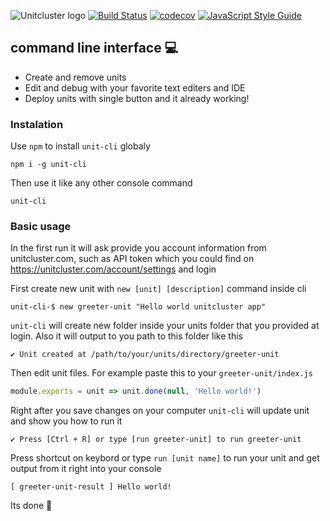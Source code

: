 ![Unitcluster logo](http://oi63.tinypic.com/219ri8i.jpg)
[![Build Status](https://travis-ci.org/Zmeu213/unit-cli.svg?branch=master)](https://travis-ci.org/Zmeu213/unit-cli)
[![codecov](https://codecov.io/gh/Zmeu213/unit-cli/branch/master/graph/badge.svg)](https://codecov.io/gh/Zmeu213/unit-cli)
[![JavaScript Style Guide](https://img.shields.io/badge/code_style-standard-brightgreen.svg)](https://standardjs.com)


## command line interface :computer: 
* Create and remove units
* Edit and debug with your favorite text editers and IDE
* Deploy units with single button and it already working!

### Instalation
Use `npm` to install `unit-cli` globaly
```
npm i -g unit-cli
```
Then use it like any other console command
```
unit-cli
```

### Basic usage

In the first run it will ask provide you account information from unitcluster.com, 
such as API token which you could find on https://unitcluster.com/account/settings and login

First create new unit with `new [unit] [description]` command inside cli
```
unit-cli-$ new greeter-unit "Hello world unitcluster app"
```
`unit-cli` will create new folder inside your units folder that you provided at login. Also it will output to you path to this folder like this
```
✔ Unit created at /path/to/your/units/directory/greeter-unit
```
Then edit unit files. For example paste this to your `greeter-unit/index.js`
```javascript
module.exports = unit => unit.done(null, 'Hello world!')
```
Right after you save changes on your computer `unit-cli` will update unit and show you how to run it
```
✔ Press [Ctrl + R] or type [run greeter-unit] to run greeter-unit
```
Press shortcut on keybord or type `run [unit name]` to run your unit and get output from it right into your console
```
[ greeter-unit-result ] Hello world!
```
Its done :rocket: 

